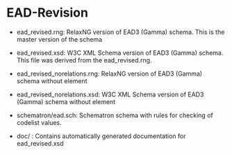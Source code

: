 EAD-Revision
============

* ead_revised.rng: RelaxNG version of EAD3 (Gamma) schema. This is the master version of the schema

* ead_revised.xsd: W3C XML Schema version of EAD3 (Gamma) schema. This file was derived from the ead_revised.rng. 

* ead_revised_norelations.rng: RelaxNG version of EAD3 (Gamma) schema without  <relations> element

* ead_revised_norelations.xsd: W3C XML Schema version of EAD3 (Gamma) schema without  <relations> element

* schematron/ead.sch: Schematron schema with rules for checking of codelist values.

* doc/ : Contains automatically generated documentation for ead_revised.xsd 

